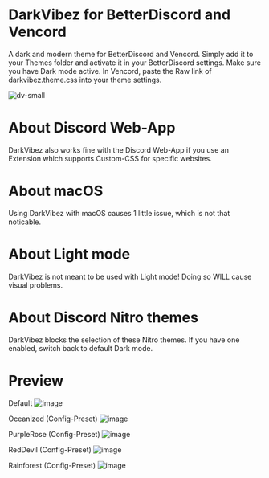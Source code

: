 # DarkVibez for BetterDiscord and Vencord
A dark and modern theme for BetterDiscord and Vencord. Simply add it to your Themes folder and activate it in your BetterDiscord settings. Make sure you have Dark mode active. In Vencord, paste the Raw link of darkvibez.theme.css into your theme settings.

![dv-small](https://user-images.githubusercontent.com/84387545/186991372-f55b08da-2293-4e84-9881-6c3c50b5a2af.png)

# About Discord Web-App
DarkVibez also works fine with the Discord Web-App if you use an Extension which supports Custom-CSS for specific websites.

# About macOS
Using DarkVibez with macOS causes 1 little issue, which is not that noticable.

# About Light mode
DarkVibez is not meant to be used with Light mode! Doing so WILL cause visual problems.

# About Discord Nitro themes
DarkVibez blocks the selection of these Nitro themes. If you have one enabled, switch back to default Dark mode.

# Preview

Default
![image](https://cdn.discordapp.com/attachments/1032375353949311048/1100412503818780812/image.png)

Oceanized (Config-Preset)
![image](https://cdn.discordapp.com/attachments/1032375353949311048/1100412394213224490/image.png)

PurpleRose (Config-Preset)
![image](https://cdn.discordapp.com/attachments/1032375353949311048/1100412285136150688/image.png)

RedDevil (Config-Preset)
![image](https://cdn.discordapp.com/attachments/1032375353949311048/1100412187375308810/image.png)

Rainforest (Config-Preset)
![image](https://cdn.discordapp.com/attachments/1032375353949311048/1100412052348076143/image.png)

